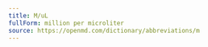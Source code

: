 ```yaml
---
title: M/uL
fullForm: million per microliter
source: https://openmd.com/dictionary/abbreviations/m
---
```

